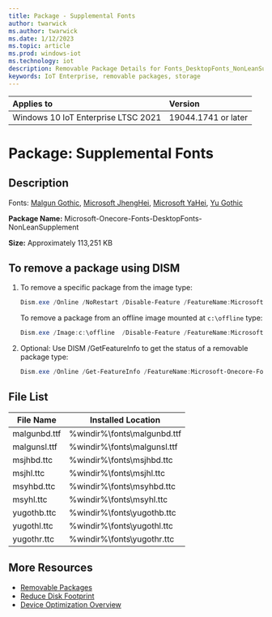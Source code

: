 ```yaml
---
title: Package - Supplemental Fonts
author: twarwick
ms.author: twarwick
ms.date: 1/12/2023
ms.topic: article
ms.prod: windows-iot
ms.technology: iot
description: Removable Package Details for Fonts_DesktopFonts_NonLeanSupplement
keywords: IoT Enterprise, removable packages, storage
---
```


| Applies to                          |  Version            |
|:------------------------------------|:--------------------|
| Windows 10 IoT Enterprise LTSC 2021 | 19044.1741 or later |

# Package: Supplemental Fonts

## Description
Fonts: [Malgun Gothic](/typography/font-list/malgun-gothic), [Microsoft JhengHei](/typography/font-list/microsoft-jhenghei), [Microsoft YaHei](/typography/font-list/microsoft-yahei), [Yu Gothic](/typography/font-list/yu-gothic)

**Package Name:** Microsoft-Onecore-Fonts-DesktopFonts-NonLeanSupplement

**Size:**  Approximately 113,251 KB  

## To remove a package using DISM

1. To remove a specific package from the image type:
   ```powershell
   Dism.exe /Online /NoRestart /Disable-Feature /FeatureName:Microsoft-Onecore-Fonts-DesktopFonts-NonLeanSupplement /PackageName:@Package
   ````

   To remove a package from an offline image mounted at `c:\offline` type:
   ```powershell
   Dism.exe /Image:c:\offline  /Disable-Feature /FeatureName:Microsoft-Onecore-Fonts-DesktopFonts-NonLeanSupplement /PackageName:@Package
   ```

1. Optional: Use DISM /GetFeatureInfo to get the status of a removable package type:
   ```powershell
   Dism.exe /Online /Get-FeatureInfo /FeatureName:Microsoft-Onecore-Fonts-DesktopFonts-NonLeanSupplement /PackageName:@Package
   ````

## File List
| File Name     | Installed Location |
|---------------|--------------------|
| malgunbd.ttf  | %windir%\fonts\malgunbd.ttf | 
| malgunsl.ttf  | %windir%\fonts\malgunsl.ttf | 
| msjhbd.ttc    | %windir%\fonts\msjhbd.ttc | 
| msjhl.ttc     | %windir%\fonts\msjhl.ttc  |
| msyhbd.ttc    | %windir%\fonts\msyhbd.ttc | 
| msyhl.ttc     | %windir%\fonts\msyhl.ttc  |
| yugothb.ttc   | %windir%\fonts\yugothb.ttc  |
| yugothl.ttc   | %windir%\fonts\yugothl.ttc | 
| yugothr.ttc   | %windir%\fonts\yugothr.ttc |

## More Resources
- [Removable Packages](/windows/iot/iot-enterprise/Optimize-Your-Device/Removable-Packages)
- [Reduce Disk Footprint](/windows/iot/iot-enterprise/Optimize-Your-Device/Reduce-Disk-Footprint)
- [Device Optimization Overview](/windows/iot/iot-enterprise/Optimize-Your-Device/Overview)
